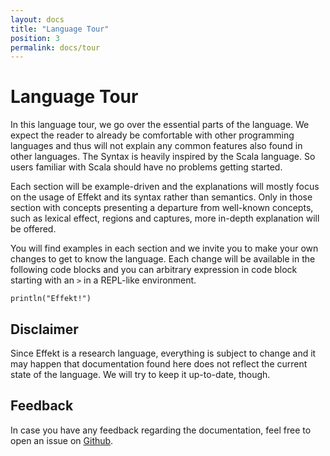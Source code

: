 ```yaml
---
layout: docs
title: "Language Tour"
position: 3
permalink: docs/tour
---
```


# Language Tour

In this language tour, we go over the essential parts of the language.
We expect the reader to already be comfortable with other programming languages and thus will not explain any common features also found in other languages.
The Syntax is heavily inspired by the Scala language. So users familiar with Scala should have no problems getting started.

Each section will be example-driven and the explanations will mostly focus on the usage of Effekt and its syntax rather than semantics.
Only in those section with concepts presenting a departure from well-known concepts, such as lexical effect, regions and captures, more in-depth explanation will be offered.

You will find examples in each section and we invite you to make your own changes to get to know the language.
Each change will be available in the following code blocks and you can arbitrary expression in code block starting with an `>` in a REPL-like environment.

```effekt:repl
println("Effekt!")
```

## Disclaimer

Since Effekt is a research language, everything is subject to change and it may happen that documentation found here does not reflect the current state of the language.
We will try to keep it up-to-date, though.

## Feedback

In case you have any feedback regarding the documentation, feel free to open an issue on [Github](https://github.com/effekt-lang/effekt-website/issues/new/choose).
